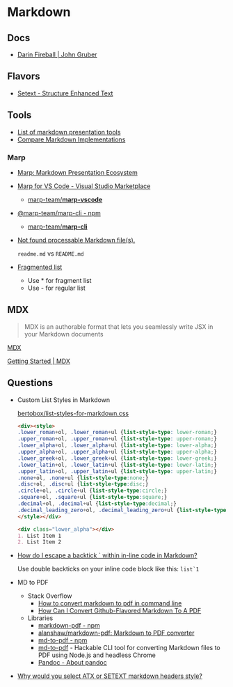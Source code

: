 # Markdown

<!-- Well this is meta -->


## Docs

* [Darin Fireball | John Gruber](https://daringfireball.net/projects/markdown/)

## Flavors

* [Setext - Structure Enhanced Text](https://en.wikipedia.org/wiki/Setext)


## Tools

* [List of markdown presentation tools](https://gist.github.com/johnloy/27dd124ad40e210e91c70dd1c24ac8c8)
* [Compare Markdown Implementations](https://babelmark.github.io/)

### Marp

* [Marp: Markdown Presentation Ecosystem](https://marp.app/)
* [Marp for VS Code - Visual Studio Marketplace](https://marketplace.visualstudio.com/items?itemName=marp-team.marp-vscode)
  * [marp-team/**marp-vscode**](https://github.com/marp-team/marp-vscode)
* [@marp-team/marp-cli - npm](https://www.npmjs.com/package/@marp-team/marp-cli)
  * [marp-team/**marp-cli**](https://github.com/marp-team/marp-cli)

* [Not found processable Markdown file(s).](https://github.com/marp-team/marp-cli/issues/95)

   `readme.md` vs `README.md`

* [Fragmented list](https://github.com/marp-team/marpit/issues/145)

  * Use \* for fragment list
  * Use \- for regular list

## MDX

> MDX is an authorable format that lets you seamlessly write JSX in your Markdown documents


[MDX](https://mdxjs.com/)


[Getting Started | MDX](https://mdxjs.com/getting-started)

## Questions

* Custom List Styles in Markdown

    [bertobox/list-styles-for-markdown.css](https://gist.github.com/bertobox/3503850)

    ```html
    <div><style>
    .lower_roman+ol, .lower_roman+ul {list-style-type: lower-roman;}
    .upper_roman+ol, .upper_roman+ul {list-style-type: upper-roman;}
    .lower_alpha+ol, .lower_alpha+ul {list-style-type: lower-alpha;}
    .upper_alpha+ol, .upper_alpha+ul {list-style-type: upper-alpha;}
    .lower_greek+ol, .lower_greek+ul {list-style-type: lower-greek;}
    .lower_latin+ol, .lower_latin+ul {list-style-type: lower-latin;}
    .upper_latin+ol, .upper_latin+ul {list-style-type: upper-latin;}
    .none+ol, .none+ul {list-style-type:none;}
    .disc+ol, .disc+ul {list-style-type:disc;}
    .circle+ol, .circle+ul {list-style-type:circle;}
    .square+ol, .square+ul {list-style-type:square;}
    .decimal+ol, .decimal+ul {list-style-type:decimal;}
    .decimal_leading_zero+ol, .decimal_leading_zero+ul {list-style-type:decimal-leading-zero;}
    </style></div>
    ```

    ```md
    <div class="lower_alpha"></div>
    1. List Item 1
    2. List Item 2
    ```


* [How do I escape a backtick ` within in-line code in Markdown?](https://meta.stackexchange.com/q/82718/209031)

   Use double backticks on your inline code block like this: ``list`1``

* MD to PDF

  * Stack Overflow
    * [How to convert markdown to pdf in command line](https://stackoverflow.com/q/48821981/1366033)
    * [How Can I Convert Github-Flavored Markdown To A PDF](https://superuser.com/q/689056/180163)
  * Libraries
    * [markdown-pdf - npm](https://www.npmjs.com/package/markdown-pdf)
    * [alanshaw/markdown-pdf: Markdown to PDF converter](https://github.com/alanshaw/markdown-pdf)
    * [md-to-pdf - npm](https://www.npmjs.com/package/md-to-pdf)
    * [md-to-pdf](https://github.com/simonhaenisch/md-to-pdf#readme) - Hackable CLI tool for converting Markdown files to PDF using Node.js and headless Chrome
    * [Pandoc - About pandoc](https://pandoc.org/)

* [Why would you select ATX or SETEXT markdown headers style?](https://stackoverflow.com/q/56350341/1366033)
